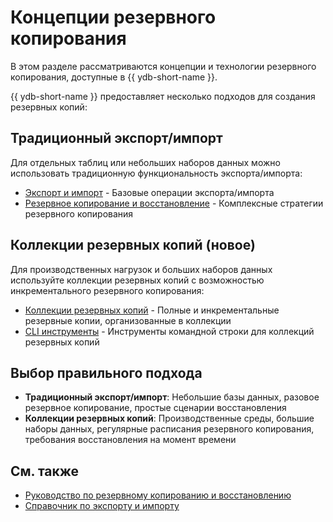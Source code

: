 # Концепции резервного копирования

В этом разделе рассматриваются концепции и технологии резервного копирования, доступные в {{ ydb-short-name }}.

{{ ydb-short-name }} предоставляет несколько подходов для создания резервных копий:

## Традиционный экспорт/импорт

Для отдельных таблиц или небольших наборов данных можно использовать традиционную функциональность экспорта/импорта:
- [Экспорт и импорт](../reference/ydb-cli/export-import/index.md) - Базовые операции экспорта/импорта
- [Резервное копирование и восстановление](../devops/backup-and-recovery.md) - Комплексные стратегии резервного копирования

## Коллекции резервных копий (новое)

Для производственных нагрузок и больших наборов данных используйте коллекции резервных копий с возможностью инкрементального резервного копирования:
- [Коллекции резервных копий](backup/collections.md) - Полные и инкрементальные резервные копии, организованные в коллекции
- [CLI инструменты](../reference/ydb-cli/export-import/backup-collections/overview.md) - Инструменты командной строки для коллекций резервных копий

## Выбор правильного подхода

- **Традиционный экспорт/импорт**: Небольшие базы данных, разовое резервное копирование, простые сценарии восстановления
- **Коллекции резервных копий**: Производственные среды, большие наборы данных, регулярные расписания резервного копирования, требования восстановления на момент времени

## См. также

- [Руководство по резервному копированию и восстановлению](../devops/backup-and-recovery.md)
- [Справочник по экспорту и импорту](../reference/ydb-cli/export-import/index.md)
